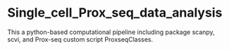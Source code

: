 # Single_cell_Prox_seq_data_analysis
This a python-based computational pipeline including package scanpy, scvi, and Prox-seq custom script ProxseqClasses.
